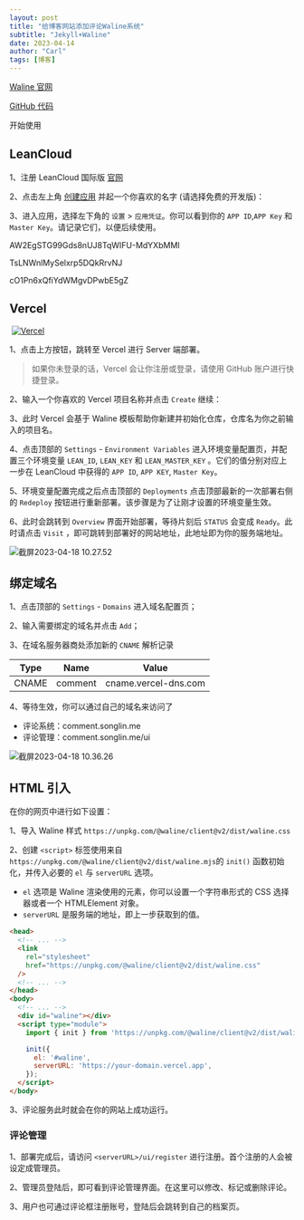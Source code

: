 ```yaml
---
layout: post
title: "给博客网站添加评论Waline系统"
subtitle: "Jekyll+Waline"
date: 2023-04-14
author: "Carl"
tags: [博客]
---
```




[Waline 官网](https://waline.js.org)

[GitHub 代码](https://github.com/walinejs/waline)



开始使用



## LeanCloud

1、注册 LeanCloud 国际版 [官网](https://console.leancloud.app/apps)

2、点击左上角 [创建应用](https://console.leancloud.app/apps) 并起一个你喜欢的名字 (请选择免费的开发版)：

3、进入应用，选择左下角的 `设置` > `应用凭证`。你可以看到你的 `APP ID`,`APP Key` 和 `Master Key`。请记录它们，以便后续使用。

AW2EgSTG99Gds8nUJ8TqWIFU-MdYXbMMI

TsLNWnlMySelxrp5DQkRrvNJ

cO1Pn6xQfiYdWMgvDPwbE5gZ



## Vercel



​		  [![Vercel](https://vercel.com/button)](https://vercel.com/new/clone?repository-url=https%3A%2F%2Fgithub.com%2Fwalinejs%2Fwaline%2Ftree%2Fmain%2Fexample)



1、点击上方按钮，跳转至 Vercel 进行 Server 端部署。

> 如果你未登录的话，Vercel 会让你注册或登录，请使用 GitHub 账户进行快捷登录。

2、输入一个你喜欢的 Vercel 项目名称并点击 `Create` 继续：

3、此时 Vercel 会基于 Waline 模板帮助你新建并初始化仓库，仓库名为你之前输入的项目名。

4、点击顶部的 `Settings` - `Environment Variables` 进入环境变量配置页，并配置三个环境变量 `LEAN_ID`, `LEAN_KEY` 和 `LEAN_MASTER_KEY` 。它们的值分别对应上一步在 LeanCloud 中获得的 `APP ID`, `APP KEY`, `Master Key`。

5、环境变量配置完成之后点击顶部的 `Deployments` 点击顶部最新的一次部署右侧的 `Redeploy` 按钮进行重新部署。该步骤是为了让刚才设置的环境变量生效。

6、此时会跳转到 `Overview` 界面开始部署，等待片刻后 `STATUS` 会变成 `Ready`。此时请点击 `Visit` ，即可跳转到部署好的网站地址，此地址即为你的服务端地址。

![截屏2023-04-18 10.27.52](https://github-blog-carl.oss-cn-hangzhou.aliyuncs.com/img/202304181028326.png)



## 绑定域名

1、点击顶部的 `Settings` - `Domains` 进入域名配置页；

2、输入需要绑定的域名并点击 `Add`；

3、在域名服务器商处添加新的 `CNAME` 解析记录

| Type  | Name    | Value                |
| ----- | ------- | -------------------- |
| CNAME | comment | cname.vercel-dns.com |

4、等待生效，你可以通过自己的域名来访问了

- 评论系统：comment.songlin.me
- 评论管理：comment.songlin.me/ui

![截屏2023-04-18 10.36.26](https://github-blog-carl.oss-cn-hangzhou.aliyuncs.com/img/202304181036452.png)



## HTML 引入

在你的网页中进行如下设置：

1、导入 Waline 样式 `https://unpkg.com/@waline/client@v2/dist/waline.css`

2、创建 `<script>` 标签使用来自 `https://unpkg.com/@waline/client@v2/dist/waline.mjs`的 `init()` 函数初始化，并传入必要的 `el` 与 `serverURL` 选项。

- `el` 选项是 Waline 渲染使用的元素，你可以设置一个字符串形式的 CSS 选择器或者一个 HTMLElement 对象。
- `serverURL` 是服务端的地址，即上一步获取到的值。

```html
<head>
  <!-- ... -->
  <link
    rel="stylesheet"
    href="https://unpkg.com/@waline/client@v2/dist/waline.css"
  />
  <!-- ... -->
</head>
<body>
  <!-- ... -->
  <div id="waline"></div>
  <script type="module">
    import { init } from 'https://unpkg.com/@waline/client@v2/dist/waline.mjs';

    init({
      el: '#waline',
      serverURL: 'https://your-domain.vercel.app',
    });
  </script>
</body>
```

3、评论服务此时就会在你的网站上成功运行。

### 评论管理

1、部署完成后，请访问 `<serverURL>/ui/register` 进行注册。首个注册的人会被设定成管理员。

2、管理员登陆后，即可看到评论管理界面。在这里可以修改、标记或删除评论。

3、用户也可通过评论框注册账号，登陆后会跳转到自己的档案页。

